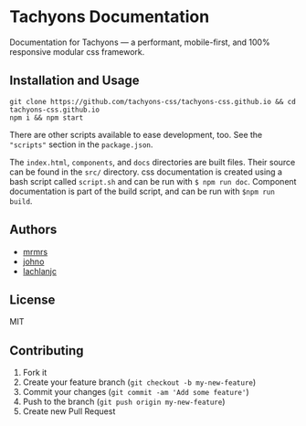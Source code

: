 # Tachyons Documentation

Documentation for Tachyons — a performant, mobile-first, and 100% responsive modular css framework.

## Installation and Usage

```
git clone https://github.com/tachyons-css/tachyons-css.github.io && cd tachyons-css.github.io
npm i && npm start
```

There are other scripts available to ease development, too. See the `"scripts"` section in the `package.json`.

The `index.html`, `components`, and `docs` directories are built files. Their source can be found in the `src/` directory.
css documentation is created using a bash script called `script.sh` and can be run with `$ npm run doc`.
Component documentation is part of the build script, and can be run with `$npm run build`.

## Authors

* [mrmrs](http://mrmrs.io)
* [johno](http://johnotander.com)
* [lachlanjc](http://lachlanjc.me)

## License

MIT

## Contributing

1. Fork it
2. Create your feature branch (`git checkout -b my-new-feature`)
3. Commit your changes (`git commit -am 'Add some feature'`)
4. Push to the branch (`git push origin my-new-feature`)
5. Create new Pull Request
